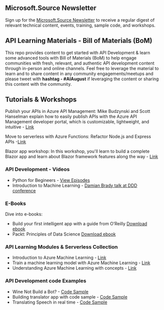 ## Microsoft.Source Newsletter

Sign up for the [Microsoft.Source Newsletter](https://azure.microsoft.com/en-in/resources/join-the-azure-developer-community/?wt.mc_id=AID3018158_QSG_EML_NLTR_445400&ocid=AID3018158_QSG_EML_NLTR_445400) to receive a regular digest of relevant technical content, events, training, sample code, and workshops.

## API Learning Materials - Bill of Materials (BoM)

This repo provides content to get started with API Development & learn some advanced tools with Bill of Materials (BoM) to help engage communities with fresh, relevant, and authentic API development content through in-person and online channels. Feel free to leverage the material to learn and to share content in any community engagements/meetups and please tweet with **hashtag - #AIAugust** if leveraging the content or sharing this content with the community. 

## Tutorials & Workshops

Publish your APIs in Azure API Management: Mike Budzynski and Scott Hanselman explain how to easily publish APIs with the Azure API Management developer portal, which is customizable, lightweight, and intuitive - [Link](https://www.youtube.com/watch?v=9cmyh3J9Lvc&t=210s)

Move to serverless with Azure Functions: Refactor Node.js and Express APIs -[Link](https://johnpapa.net/refactor-your-node-js-and-express-apis-to-serverless-apis-with-azure-functions/)

Blazor app workshop: In this workshop, you'll learn to build a complete Blazor app and learn about Blazor framework features along the way - [Link](https://github.com/dotnet-presentations/blazor-workshop/)

### API Development - Videos

* Python for Begineers - [View Episodes](https://channel9.msdn.com/Series/Intro-to-Python-Development)
* Introduction to Machine Learning - [Damian Brady talk at DDD conference](https://aka.ms/HN/ml)

### E-Books

Dive into e-books:

* Build your first intelligent app with a guide from O’Reilly [Download ebook](https://azure.microsoft.com/en-in/resources/building-intelligent-apps-with-cognitive-apis/?cdn=disable)
* Packt: Principles of Data Science [Download ebook](https://azure.microsoft.com/en-in/resources/principles-of-data-science/)

### API Learning Modules & Serverless Collection

* Introduction to Azure Machine Learning - [Link](https://docs.microsoft.com/en-us/learn/modules/intro-to-azure-machine-learning-service/)
* Train a machine learning model with Azure Machine Learning - [Link](https://docs.microsoft.com/en-us/learn/modules/train-local-model-with-azure-mls/)
* Understanding Azure Machine Learning with concepts - [Link](https://docs.microsoft.com/en-us/azure/machine-learning/concept-workspace)

### API Development code Examples

* Wine Not Build a Bot? - [Code Sample](https://dev.to/azure/wine-not-build-a-bot-32fk)
* Building translator app with code sample - [Code Sample](https://dev.to/azure/tutorial-use-azure-cognitive-services-to-build-a-translator-app-hosted-on-azure-app-service-4pp1)
* Translating Speech in real time - [Code Sample](https://aka.ms/HN/AzS2T)








